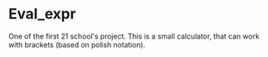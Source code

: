 # Eval_expr
One of the first 21 school's project. This is a small calculator, that can work with brackets (based on polish notation).
